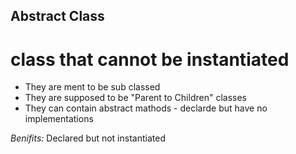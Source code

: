 ## Abstract Class
# class that cannot be instantiated 

 - They are ment to be sub classed 
 - They are supposed to be "Parent to Children" classes
 - They can contain abstract mathods - declarde but have no implementations 

*Benifits:*
    Declared but not instantiated
